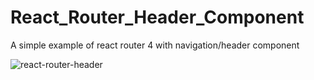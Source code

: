 # React_Router_Header_Component
A simple example of react router 4 with navigation/header component


![react-router-header](https://user-images.githubusercontent.com/31914807/46393882-5f867000-c72a-11e8-8985-b20286c838cb.PNG)
